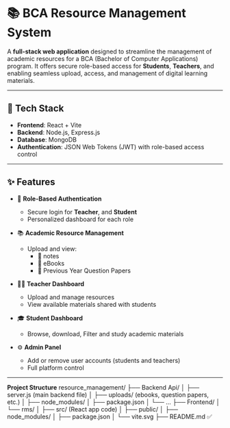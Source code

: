 # 📚 BCA Resource Management System

A **full-stack web application** designed to streamline the management of academic resources for a BCA (Bachelor of Computer Applications) program. It offers secure role-based access for **Students**, **Teachers**, and  enabling seamless upload, access, and management of digital learning materials.

---

## 🔧 Tech Stack

- **Frontend**: React + Vite
- **Backend**: Node.js, Express.js
- **Database**: MongoDB
- **Authentication**: JSON Web Tokens (JWT) with role-based access control

---

## ✨ Features

- 🔐 **Role-Based Authentication**
  - Secure login for  **Teacher**, and **Student**
  - Personalized dashboard for each role

- 📚 **Academic Resource Management**
  - Upload and view:
    - 🧾 notes
    - 📘 eBooks
    - 📄 Previous Year Question Papers

- 👨‍🏫 **Teacher Dashboard**
  - Upload and manage resources
  - View available materials shared with students

- 🎓 **Student Dashboard**
  - Browse, download, Filter and study academic materials

- ⚙️ **Admin Panel**
  - Add or remove user accounts (students and teachers)
  - Full platform control

---
**Project Structure**
resource_management/
├── Backend Api/
│   ├── server.js (main backend file)
│   ├── uploads/ (ebooks, question papers, etc.)
│   ├── node_modules/
│   ├── package.json
│   └── ...
├── Frontend/
│   └── rms/
│       ├── src/ (React app code)
│       ├── public/
│       ├── node_modules/
│       ├── package.json
│       └── vite.svg
├── README.md ✅




























